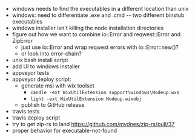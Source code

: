 - windows needs to find the executables in a different location than unix
- windows: need to differentiate .exe and .cmd -- two different binstub executables
- windows installer isn't killing the node installation directories
- figure out how we want to combine io::Error and reqwest::Error and ZipError
  - just use io::Error and wrap reqwest errors with io::Error::new()?
  - or look into error-chain?
- unix bash install script
- add UI to windows installer
- appveyor tests
- appveyor deploy script:
  - generate msi with wix toolset
    - `candle -ext WixUtilExtension support\windows\Nodeup.wxs`
    - `light -ext WixUtilExtension Nodeup.wixobj`
  - publish to GitHub release
- travis tests
- travis deploy script
- try to get zip-rs to land https://github.com/mvdnes/zip-rs/pull/37
- proper behavior for executable-not-found
